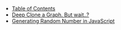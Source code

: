 * [Table of Contents](/)
* [Deep Clone a Graph. But wait..?](/deepclone-graph)
* [Generating Random Number in JavaScript](/generate-random-number)